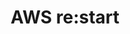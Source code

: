 ---
title: 'AWS re:start'
imgUrl: '/icons/restart.png'
credlyLink: 'https://www.credly.com/badges/e1e29710-6fa5-417c-8504-67d03b90ab27'
---
